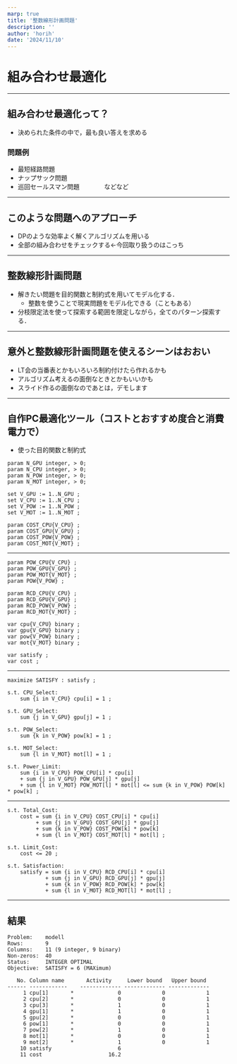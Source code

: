 ```yaml
---
marp: true
title: '整数線形計画問題'
description: ''
author: 'horih'
date: '2024/11/10'
---
```

# 組み合わせ最適化
---
## 組み合わせ最適化って？
-  決められた条件の中で，最も良い答えを求める
### 問題例
   - 最短経路問題
   - ナップサック問題
   - 巡回セールスマン問題　　　　などなど
---
## このような問題へのアプローチ
- DPのような効率よく解くアルゴリズムを用いる
- 全部の組み合わせをチェックする←今回取り扱うのはこっち
---
## 整数線形計画問題
- 解きたい問題を目的関数と制約式を用いてモデル化する．
  - 整数を使うことで現実問題をモデル化できる（こともある）
- 分枝限定法を使って探索する範囲を限定しながら，全てのパターン探索する．
---
## 意外と整数線形計画問題を使えるシーンはおおい
- LT会の当番表とかもいろいろ制約付けたら作れるかも
- アルゴリズム考えるの面倒なときとかもいいかも
- スライド作るの面倒なのであとは，デモします
  
---
## 自作PC最適化ツール（コストとおすすめ度合と消費電力で）
- 使った目的関数と制約式
```
param N_GPU integer, > 0;
param N_CPU integer, > 0;
param N_POW integer, > 0;
param N_MOT integer, > 0;

set V_GPU := 1..N_GPU ;
set V_CPU := 1..N_CPU ;
set V_POW := 1..N_POW ;
set V_MOT := 1..N_MOT ;

param COST_CPU{V_CPU} ;
param COST_GPU{V_GPU} ;
param COST_POW{V_POW} ;
param COST_MOT{V_MOT} ;
```
---
```
param POW_CPU{V_CPU} ;
param POW_GPU{V_GPU} ;
param POW_MOT{V_MOT} ;
param POW{V_POW} ;

param RCD_CPU{V_CPU} ;
param RCD_GPU{V_GPU} ;
param RCD_POW{V_POW} ;
param RCD_MOT{V_MOT} ;

var cpu{V_CPU} binary ;
var gpu{V_GPU} binary ;
var pow{V_POW} binary ;
var mot{V_MOT} binary ;

var satisfy ;
var cost ;
```
---
```
maximize SATISFY : satisfy ;

s.t. CPU_Select:
    sum {i in V_CPU} cpu[i] = 1 ;

s.t. GPU_Select:
    sum {j in V_GPU} gpu[j] = 1 ;

s.t. POW_Select:
    sum {k in V_POW} pow[k] = 1 ;

s.t. MOT_Select:
    sum {l in V_MOT} mot[l] = 1 ;

s.t. Power_Limit:
    sum {i in V_CPU} POW_CPU[i] * cpu[i] 
    + sum {j in V_GPU} POW_GPU[j] * gpu[j]  
    + sum {l in V_MOT} POW_MOT[l] * mot[l] <= sum {k in V_POW} POW[k] * pow[k] ;
```
---
```
s.t. Total_Cost:
    cost = sum {i in V_CPU} COST_CPU[i] * cpu[i]
         + sum {j in V_GPU} COST_GPU[j] * gpu[j]
         + sum {k in V_POW} COST_POW[k] * pow[k]
         + sum {l in V_MOT} COST_MOT[l] * mot[l] ;

s.t. Limit_Cost:
    cost <= 20 ;

s.t. Satisfaction:
    satisfy = sum {i in V_CPU} RCD_CPU[i] * cpu[i]
            + sum {j in V_GPU} RCD_GPU[j] * gpu[j]
            + sum {k in V_POW} RCD_POW[k] * pow[k]
            + sum {l in V_MOT} RCD_MOT[l] * mot[l] ;
```
---
## 結果
```
Problem:    modell
Rows:       9
Columns:    11 (9 integer, 9 binary)
Non-zeros:  40
Status:     INTEGER OPTIMAL
Objective:  SATISFY = 6 (MAXimum)

   No. Column name       Activity     Lower bound   Upper bound
------ ------------    ------------- ------------- -------------
     1 cpu[1]       *              0             0             1 
     2 cpu[2]       *              0             0             1 
     3 cpu[3]       *              1             0             1 
     4 gpu[1]       *              1             0             1 
     5 gpu[2]       *              0             0             1 
     6 pow[1]       *              0             0             1 
     7 pow[2]       *              1             0             1 
     8 mot[1]       *              0             0             1 
     9 mot[2]       *              1             0             1 
    10 satisfy                     6                             
    11 cost                     16.2                             

```
